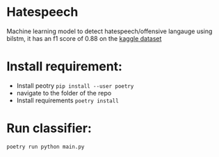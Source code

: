 # Hatespeech
Machine learning model to detect hatespeech/offensive langauge using bilstm, it has an f1 score of 0.88 on the [kaggle dataset](https://www.kaggle.com/mrmorj/hate-speech-and-offensive-language-dataset?select=labeled_data.csv)

# Install requirement:
  - Install peotry `pip install --user poetry`
  - navigate to the folder of the repo
  - Install requirements `poetry install`

# Run classifier:
`poetry run python main.py`
